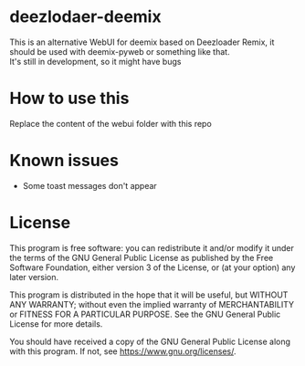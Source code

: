 # deezlodaer-deemix

This is an alternative WebUI for deemix based on Deezloader Remix, it should be used with deemix-pyweb or something like that.<br>
It's still in development, so it might have bugs

# How to use this
Replace the content of the webui folder with this repo

# Known issues
- Some toast messages don't appear

# License

This program is free software: you can redistribute it and/or modify
it under the terms of the GNU General Public License as published by
the Free Software Foundation, either version 3 of the License, or
(at your option) any later version.

This program is distributed in the hope that it will be useful,
but WITHOUT ANY WARRANTY; without even the implied warranty of
MERCHANTABILITY or FITNESS FOR A PARTICULAR PURPOSE.  See the
GNU General Public License for more details.

You should have received a copy of the GNU General Public License
along with this program.  If not, see <https://www.gnu.org/licenses/>.
